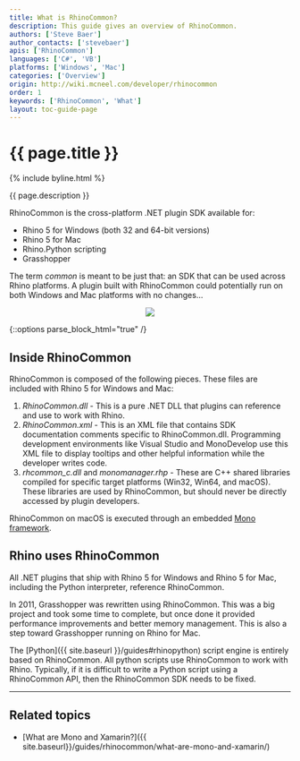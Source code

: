 ```yaml
---
title: What is RhinoCommon?
description: This guide gives an overview of RhinoCommon.
authors: ['Steve Baer']
author_contacts: ['stevebaer']
apis: ['RhinoCommon']
languages: ['C#', 'VB']
platforms: ['Windows', 'Mac']
categories: ['Overview']
origin: http://wiki.mcneel.com/developer/rhinocommon
order: 1
keywords: ['RhinoCommon', 'What']
layout: toc-guide-page
---
```


# {{ page.title }}

{% include byline.html %}

{{ page.description }}

RhinoCommon is the cross-platform .NET plugin SDK available for:

- Rhino 5 for Windows (both 32 and 64-bit versions)
- Rhino 5 for Mac
- Rhino.Python scripting
- Grasshopper

The term _common_ is meant to be just that: an SDK that can be used across Rhino platforms. A plugin built with RhinoCommon could potentially run on both Windows and Mac platforms with no changes...

<div align="center">
  <img src="{{ site.baseurl }}/images/rhinocommon_one_binary_two_platforms.png">
</div>

{::options parse_block_html="true" /}

## Inside RhinoCommon

RhinoCommon is composed of the following pieces.  These files are included with Rhino 5 for Windows and Mac:

1. *RhinoCommon.dll* - This is a pure .NET DLL that plugins can reference and use to work with Rhino.
1. *RhinoCommon.xml* - This is an XML file that contains SDK documentation comments specific to RhinoCommon.dll. Programming development environments like Visual Studio and MonoDevelop use this XML file to display tooltips and other helpful information while the developer writes code.
1. *rhcommon_c.dll* and *monomanager.rhp* - These are C++ shared libraries compiled for specific target platforms (Win32, Win64, and macOS). These libraries are used by RhinoCommon, but should never be directly accessed by plugin developers.

RhinoCommon on macOS is executed through an embedded [Mono framework](http://www.mono-project.com/).

## Rhino uses RhinoCommon

All .NET plugins that ship with Rhino 5 for Windows and Rhino 5 for Mac, including the Python interpreter, reference RhinoCommon.

In 2011, Grasshopper was rewritten using RhinoCommon.  This was a big project and took some time to complete, but once done it provided performance improvements and better memory management.  This is also a step toward Grasshopper running on Rhino for Mac.

The [Python]({{ site.baseurl }}/guides#rhinopython) script engine is entirely based on RhinoCommon.  All python scripts use RhinoCommon to work with Rhino. Typically, if it is difficult to write a Python script using a RhinoCommon API, then the RhinoCommon SDK needs to be fixed.

---

## Related topics

- [What are Mono and Xamarin?]({{ site.baseurl}}/guides/rhinocommon/what-are-mono-and-xamarin/)
